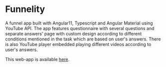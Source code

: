 # Funnelity

A funnel app built with Angular11, Typescript and Angular Material using YouTube API. 
The app features questionnaire with several questions and separate answers' page 
with custom design according to different conditions mentioned in the task 
which are based on user's answers. There is also YouTube player embedded
playing different videos according to user's answers. 

This web-app is available [here](https://funnelityapp.web.app).
